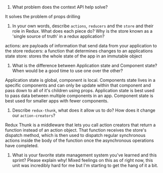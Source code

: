1. What problem does the context API help solve?

It solves the problem of props drilling

1. In your own words, describe `actions`, `reducers` and the `store` and their role in Redux. What does each piece do? Why is the store known as a 'single source of truth' in a redux application?

actions: are payloads of information that send data from your application to the store
reducers: a function that determines changes to an applications state
store: stores the whole state of the app in an immutable object

1. What is the difference between Application state and Component state? When would be a good time to use one over the other?

Application state is global, component is local. Components state lives in a specific components and can only be update within that component and pass down to all of it's children using props.
Application state is best used to pass data between multiple components in an app. Component state is best used for smaller apps with fewer components.


1. Describe `redux-thunk`, what does it allow us to do? How does it change our `action-creators`?

Redux Thunk is a middleware that lets you call action creators that return a function instead of an action object. That function receives the store's dispatch method, which is then used to dispatch regular synchronous actions inside the body of the function once the asynchronous operations have completed.

1. What is your favorite state management system you've learned and this sprint? Please explain why!
Mixed feelings on this as of right now, this unit was incredibly hard for me but I'm starting to get the hang of it a bit.
